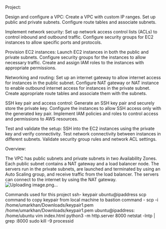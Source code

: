 Project:

Design and configure a VPC: Create a VPC with custom IP ranges. Set up public and private subnets. Configure route tables and associate subnets.

Implement network security: Set up network access control lists (ACLs) to control inbound and outbound traffic. Configure security groups for EC2 instances to allow specific ports and protocols.

Provision EC2 instances: Launch EC2 instances in both the public and private subnets. Configure security groups for the instances to allow necessary traffic. Create and assign IAM roles to the instances with appropriate permissions.

Networking and routing: Set up an internet gateway to allow internet access for instances in the public subnet. Configure NAT gateway or NAT instance to enable outbound internet access for instances in the private subnet. Create appropriate route tables and associate them with the subnets.

SSH key pair and access control: Generate an SSH key pair and securely store the private key. Configure the instances to allow SSH access only with the generated key pair. Implement IAM policies and roles to control access and permissions to AWS resources.

Test and validate the setup: SSH into the EC2 instances using the private key and verify connectivity. Test network connectivity between instances in different subnets. Validate security group rules and network ACL settings.



Overview:

The VPC has public subnets and private subnets in two Availability Zones. 
Each public subnet contains a NAT gateway and a load balancer node. 
The servers run in the private subnets, are launched and terminated by using an 
Auto Scaling group, and receive traffic from the load balancer. 
The servers can connect to the internet by using the NAT gateway. ![Uploading image.png…]()


Commands used for this project
ssh- keypair ubuntu@ipaddress
scp command to copy keypair from local machine to bastion
command - scp -i /home/umarkhan/Downloads/keypair1.pem /home/umarkhan/Downloads/keypair1.pem ubuntu@ipaddress: /home/ubuntu
vim index.html
python3 -m http.server 8000
netstat -lntp | grep :8000
sudo kill -9 processid
